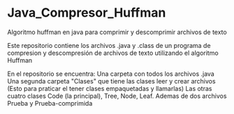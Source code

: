 # Java_Compresor_Huffman
Algoritmo huffman en java para comprimir y descomprimir archivos de texto 

Este repositorio contiene los archivos .java y .class de un programa de compresion y descompresión de archivos de texto utilizando el algoritmo Huffman

En el repositorio se encuentra:
Una carpeta con todos los archivos .java
Una segunda carpeta "Clases" que tiene las clases leer y crear archivos (Esto para praticar el tener clases empaquetadas y llamarlas)
Las otras cuatro clases Code (la principal), Tree, Node, Leaf.
Ademas de dos archivos Prueba y Prueba-comprimida 
